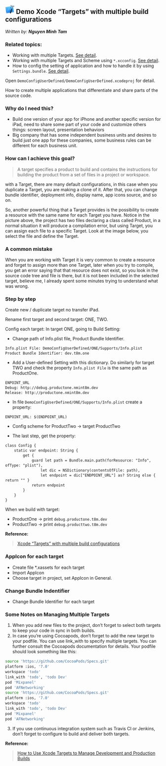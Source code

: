 ## <img src="./Images/img-xcode.png" height="30"> Demo Xcode “Targets” with multiple build configurations

_Written by: **Nguyen Minh Tam**_

### Related topics:
- Working with multiple Targets. [See detail][Targets].
- Working with multiple Targets and Scheme using `*.xcconfig`. [See detail][Xcconfig].
- How to config the setting of application and how to handle it by using `Settings.bundle`. [See detail][Settings].

[Targets]: ./WorkingWithMultipleTargets.md
[Xcconfig]: ./UsingXCConfig.md
[Settings]: ./UsingSettingsBundle.md

Open `DemoConfigUserDefined/DemoConfigUserDefined.xcodeproj` for detail.

How to create multiple applications that differentiate and share parts of the source code.

### Why do I need this?

- Build one version of your app for iPhone and another specific version for iPad, need to share some part of your code and customize others things: screen layout, presentation behaviors
- Big company that has some independent business units and desires to build just one app for these companies, some business rules can be different for each business unit.

### How can I achieve this goal?

> A target specifies a product to build and contains the instructions for building the product from a set of files in a project or workspace.
 
with a Target, there are many default configurations, in this case when you duplicate a Target, you are making a clone of it. After that, you can change bundle identifier, deployment info, display name, app icons source, and so on. 

So, another powerful thing that a Target provides is the possibility to create a resource with the same name for each Target you have. Notice in the picture above, the project has two files declaring a class called Product, in a normal situation it will produce a compilation error, but using Target, you can assign each file to a specific Target. Look at the image below, you select the file and define the Target.

### A common mistake

When you are working with Target it is very common to create a resource and forget to assign more than one Target, later when you try to compile, you get an error saying that that resource does not exist, so you look in the source code tree and file is there, but it is not been included in the selected target, believe me, I already spent some minutes trying to understand what was wrong.

### Step by step

Create new / duplicate target no transfer iPad.

Rename first target and second target: ONE, TWO.

Config each target: In target ONE, going to Build Setting:

- Change path of Info.plist file, Product Bundle Identifier.

```
Info.plist File: DemoConfigUserDefined/ONE/Supports/Info.plist
Product Bundle Identifier: dev.t8m.one
```

- Add a User-defined Setting with this dictionary. Do similarly for target TWO and check the property `Info.plist File` is the same path as ProductOne.
	
```
ENPOINT_URL
Debug: http://debug.productone.nmint8m.dev
Release: http://productone.nmint8m.dev
```

- In file `DemoConfigUserDefined/ONE/Supports/Info.plist` create a property:

```
ENPOINT_URL: $(ENDPOINT_URL)
```

- Config scheme for ProductTwo -> target ProductTwo

- The last step, get the property:

```
class Config {
    static var endpoint: String {
        get {
            guard let path = Bundle.main.path(forResource: "Info", ofType: "plist"),
                let dic = NSDictionary(contentsOfFile: path),
                let endpoint = dic["ENDPOINT_URL"] as? String else { return "" }
            return endpoint
        }
    }
}
```

When we build with target:

- ProductOne -> print `debug.productone.t8m.dev`
- ProductTwo -> print `debug.producttwo.t8m.dev`

**Reference:**
> [Xcode “Targets” with multiple build configurations](https://medium.com/@andersongusmao/xcode-targets-with-multiples-build-configuration-90a575ddc687)

### AppIcon for each target

- Create file *.xassets for each target
- Import AppIcon
- Choose target in project, set AppIcon in General.

### Change Bundle Indentifier

- Change Bundle Identifier for each target

### Some Notes on Managing Multiple Targets

1. When you add new files to the project, don’t forget to select both targets to keep your code in sync in both builds.
2. In case you’re using Cocoapods, don’t forget to add the new target to your podfile. You can use link_with to specify multiple targets. You can further consult the Cocoapods documentation for details. Your podfile should look something like this:

```bash
source 'https://github.com/CocoaPods/Specs.git'
platform :ios, '7.0'
workspace 'todo'
link_with 'todo', 'todo Dev'
pod 'Mixpanel'
pod 'AFNetworking'
source 'https://github.com/CocoaPods/Specs.git'
platform :ios, '7.0'
workspace 'todo'
link_with 'todo', 'todo Dev'
pod 'Mixpanel'
pod 'AFNetworking'
```

3. If you use continuous integration system such as Travis CI or Jenkins, don’t forget to configure to build and deliver both targets.

**Reference:**
> [How to Use Xcode Targets to Manage Development and Production Builds](https://www.appcoda.com/using-xcode-targets)

